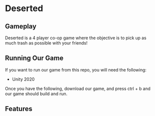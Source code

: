 # Deserted

## Gameplay
Deserted is a 4 player co-op game where the objective is to pick up as much trash as possible with your friends!

## Running Our Game
If you want to run our game from this repo, you will need the following:

- Unity 2020

Once you have the following, download our game, and press ctrl + b and our game should build and run.

## Features
